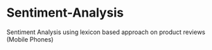 # Sentiment-Analysis
Sentiment Analysis using lexicon based approach on product reviews (Mobile Phones)
